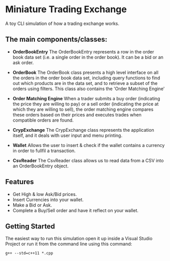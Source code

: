 # Miniature Trading Exchange

A toy CLI simulation of how a trading exchange works.

## The main components/classes: 

- **OrderBookEntry**
  The OrderBookEntry represents a row in the order book data set (i.e. a single order in the order book). It can be a bid or an ask order.

- **OrderBook**
  The OrderBook class presents a high level interface on all the orders in the order book data set, including query functions to find out which products are in the data set, and to retrieve a subset of the orders using filters. This class also contains the 'Order Matching Engine'

- **Order Matching Engine**
  When a trader submits a buy order (indicating the price they are willing to pay) or a sell order (indicating the price at which they are willing to sell), the order matching engine compares these orders based on their prices and executes trades when compatible orders are found. 

- **CrypExchange**
  The CrypExchange class represents the application itself, and it deals with user input and menu printing.

- **Wallet**
  Allows the user to insert & check if the wallet contains a currency in order to fullfil a transaction.

- **CsvReader**
  The CsvReader class allows us to read data from a CSV into an OrderBookEntry object. 


## Features

- Get High & low Ask/Bid prices.
- Insert Currencies into your wallet.
- Make a Bid or Ask.
- Complete a Buy/Sell order and have it reflect on your wallet. 

## Getting Started

The easiest way to run this simulation open it up inside a Visual Studio Project or run it from the command line using this command: 

`g++ --std=c++11 *.cpp` 

